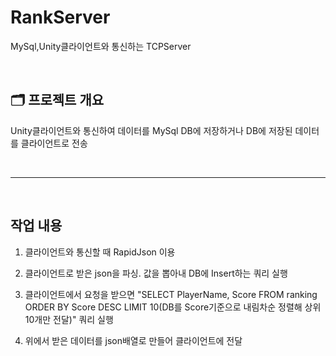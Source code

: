 # RankServer

MySql,Unity클라이언트와 통신하는 TCPServer

<br>

## 🗂️ **프로젝트 개요**

Unity클라이언트와 통신하여 데이터를 MySql DB에 저장하거나 DB에 저장된 데이터를 클라이언트로 전송

<br>

---
<br>

## 작업 내용
  1. 클라이언트와 통신할 때 RapidJson 이용

  2. 클라이언트로 받은 json을 파싱. 값을 뽑아내 DB에 Insert하는 쿼리 실행

  3. 클라이언트에서 요청을 받으면 "SELECT PlayerName, Score FROM ranking ORDER BY Score DESC LIMIT 10(DB를 Score기준으로 내림차순 정렬해 상위 10개만 전달)" 쿼리 실행

  4. 위에서 받은 데이터를 json배열로 만들어 클라이언트에 전달  
 
       
